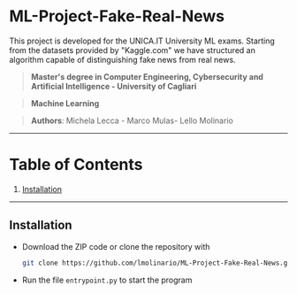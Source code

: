 # ML-Project-Fake-Real-News
This project is developed for the UNICA.IT University ML exams. Starting from the datasets provided by "Kaggle.com" we have structured an algorithm capable of distinguishing fake news from real news.



> **Master's degree in Computer Engineering, Cybersecurity and Artificial Intelligence - University of Cagliari**

> **Machine Learning**

> **Authors**: Michela Lecca - Marco Mulas- Lello Molinario


***
# Table of Contents
1. [Installation](#installation)

***

## Installation

- Download the ZIP code or clone the repository with
  ```bash
  git clone https://github.com/lmolinario/ML-Project-Fake-Real-News.git
  ```

- Run the file `entrypoint.py` to start the program
